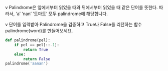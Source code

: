 v Palindrome은 앞에서부터 읽었을 때와 뒤에서부터 읽었을 때 같은 단어를 뜻한다.
따라서, ‘a’ ‘nan’ ’토마토’ 모두 palindrome에 해당합니다.

v 단어를 입력받아 Palindrome을 검증하고 True나 False를 리턴하는
함수 palindrome(word)를 만들어보세요.

```python
def palindrome(pel):
    if pel == pel[::-1]:
        return True
    else:
        return False
palindrome('aanan')
```

